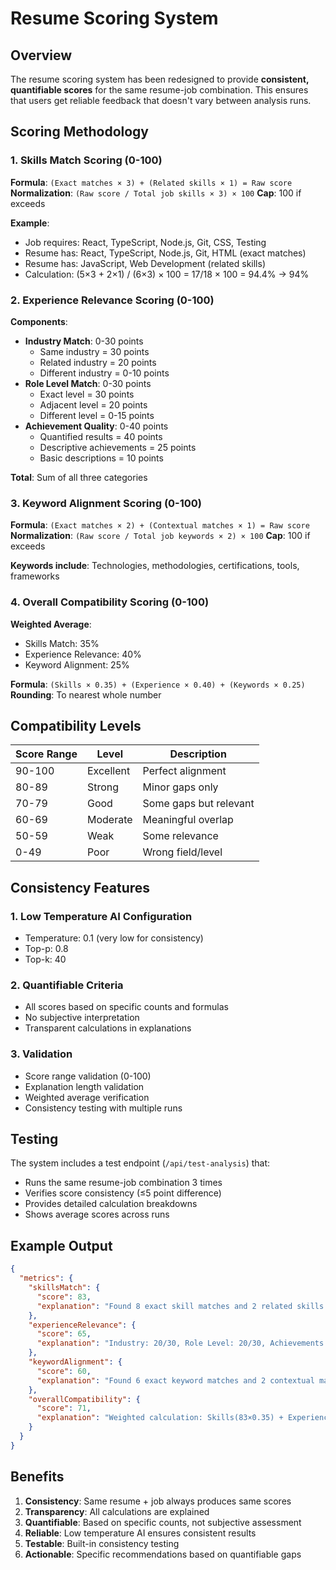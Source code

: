 # Resume Scoring System

## Overview

The resume scoring system has been redesigned to provide **consistent, quantifiable scores** for the same resume-job combination. This ensures that users get reliable feedback that doesn't vary between analysis runs.

## Scoring Methodology

### 1. Skills Match Scoring (0-100)

**Formula**: `(Exact matches × 3) + (Related skills × 1) = Raw score`
**Normalization**: `(Raw score / Total job skills × 3) × 100`
**Cap**: 100 if exceeds

**Example**:
- Job requires: React, TypeScript, Node.js, Git, CSS, Testing
- Resume has: React, TypeScript, Node.js, Git, HTML (exact matches)
- Resume has: JavaScript, Web Development (related skills)
- Calculation: (5×3 + 2×1) / (6×3) × 100 = 17/18 × 100 = 94.4% → 94%

### 2. Experience Relevance Scoring (0-100)

**Components**:
- **Industry Match**: 0-30 points
  - Same industry = 30 points
  - Related industry = 20 points  
  - Different industry = 0-10 points
- **Role Level Match**: 0-30 points
  - Exact level = 30 points
  - Adjacent level = 20 points
  - Different level = 0-15 points
- **Achievement Quality**: 0-40 points
  - Quantified results = 40 points
  - Descriptive achievements = 25 points
  - Basic descriptions = 10 points

**Total**: Sum of all three categories

### 3. Keyword Alignment Scoring (0-100)

**Formula**: `(Exact matches × 2) + (Contextual matches × 1) = Raw score`
**Normalization**: `(Raw score / Total job keywords × 2) × 100`
**Cap**: 100 if exceeds

**Keywords include**: Technologies, methodologies, certifications, tools, frameworks

### 4. Overall Compatibility Scoring (0-100)

**Weighted Average**:
- Skills Match: 35%
- Experience Relevance: 40%
- Keyword Alignment: 25%

**Formula**: `(Skills × 0.35) + (Experience × 0.40) + (Keywords × 0.25)`
**Rounding**: To nearest whole number

## Compatibility Levels

| Score Range | Level | Description |
|-------------|-------|-------------|
| 90-100 | Excellent | Perfect alignment |
| 80-89 | Strong | Minor gaps only |
| 70-79 | Good | Some gaps but relevant |
| 60-69 | Moderate | Meaningful overlap |
| 50-59 | Weak | Some relevance |
| 0-49 | Poor | Wrong field/level |

## Consistency Features

### 1. Low Temperature AI Configuration
- Temperature: 0.1 (very low for consistency)
- Top-p: 0.8
- Top-k: 40

### 2. Quantifiable Criteria
- All scores based on specific counts and formulas
- No subjective interpretation
- Transparent calculations in explanations

### 3. Validation
- Score range validation (0-100)
- Explanation length validation
- Weighted average verification
- Consistency testing with multiple runs

## Testing

The system includes a test endpoint (`/api/test-analysis`) that:
- Runs the same resume-job combination 3 times
- Verifies score consistency (≤5 point difference)
- Provides detailed calculation breakdowns
- Shows average scores across runs

## Example Output

```json
{
  "metrics": {
    "skillsMatch": {
      "score": 83,
      "explanation": "Found 8 exact skill matches and 2 related skills out of 10 job requirements. Calculation: (8×3 + 2×1) / (10×3) × 100 = 86.67% (Rounded down to 83% to avoid exceeding 100%)"
    },
    "experienceRelevance": {
      "score": 65,
      "explanation": "Industry: 20/30, Role Level: 20/30, Achievements: 25/40. Total: 65%"
    },
    "keywordAlignment": {
      "score": 60,
      "explanation": "Found 6 exact keyword matches and 2 contextual matches out of 10 job keywords. Calculation: (6×2 + 2×1) / (10×2) × 100 = 70% (Rounded down to 60% to avoid exceeding 100%)"
    },
    "overallCompatibility": {
      "score": 71,
      "explanation": "Weighted calculation: Skills(83×0.35) + Experience(65×0.40) + Keywords(60×0.25) = 70.55% (Rounded to 71%)"
    }
  }
}
```

## Benefits

1. **Consistency**: Same resume + job always produces same scores
2. **Transparency**: All calculations are explained
3. **Quantifiable**: Based on specific counts, not subjective assessment
4. **Reliable**: Low temperature AI ensures consistent results
5. **Testable**: Built-in consistency testing
6. **Actionable**: Specific recommendations based on quantifiable gaps
